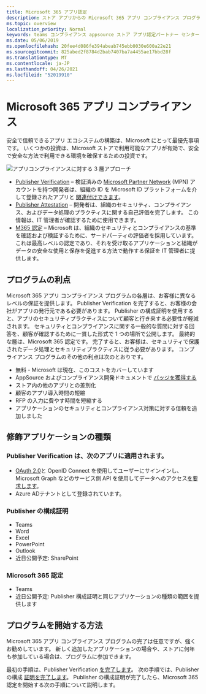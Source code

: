 ```yaml
---
title: Microsoft 365 アプリ認定
description: ストア アプリからの Microsoft 365 アプリ コンプライアンス プログラムについて説明します。
ms.topic: overview
localization_priority: Normal
keywords: teams コンプライアンス appsource ストア アプリ認定パートナー センター
ms.date: 05/06/2019
ms.openlocfilehash: 20fee4d086fe394abeab745ebb0030e600a22e21
ms.sourcegitcommit: 825abed2f8784d2bab7407ba7a4455ae17bbd28f
ms.translationtype: MT
ms.contentlocale: ja-JP
ms.lasthandoff: 04/26/2021
ms.locfileid: "52019910"
---
```

# <a name="microsoft-365-app-compliance"></a>Microsoft 365 アプリ コンプライアンス 

安全で信頼できるアプリ エコシステムの構築は、Microsoft にとって最優先事項です。 いくつかの投資は、Microsoft ストアで利用可能なアプリが有効で、安全で安全な方法で利用できる環境を確保するための投資です。 

  ![アプリコンプライアンスに対する 3 層アプローチ](../../../../assets/images/Three_Tiers.png) 

-   [Publisher Verification](https://docs.microsoft.com/azure/active-directory/develop/publisher-verification-overview)  – 検証済みの [Microsoft Partner Network](https://partner.microsoft.com/membership) (MPN) アカウントを持つ開発者は、組織の ID を Microsoft ID プラットフォームを介して登録されたアプリと [関連付けできます](https://docs.microsoft.com/azure/active-directory/develop/)。
-   [Publisher Attestation](https://docs.microsoft.com/microsoft-365-app-certification/docs/enterprise-app-attestation-guide) – 開発者は、組織のセキュリティ、コンプライアンス、およびデータ処理のプラクティスに関する自己評価を完了します。 この情報は、IT 管理者が確認するために使用できます。 
-   [M365 認定](https://docs.microsoft.com/microsoft-365-app-certification/docs/enterprise-app-certification-guide) – Microsoft は、組織のセキュリティとコンプライアンスの基準を確認および検証するために、サードパーティの評価者を採用しています。 これは最高レベルの認定であり、それを受け取るアプリケーションと組織がデータの安全な使用と保存を促進する方法で動作する保証を IT 管理者に提供します。


## <a name="program-benefits"></a>プログラムの利点

Microsoft 365 アプリ コンプライアンス プログラムの各層は、お客様に異なるレベルの保証を提供します。 Publisher Verification を完了すると、お客様の会社がアプリの発行元である必要があります。 Publisher の構成証明を使用すると、アプリのセキュリティプラクティスについて顧客と行き来する必要性が軽減されます。 セキュリティとコンプライアンスに関する一般的な質問に対する回答を、顧客が確認するために一貫した形式で 1 つの場所で公開します。 最終的な層は、Microsoft 365 認定です。 完了すると、お客様は、セキュリティで保護されたデータ処理とセキュリティプラクティスに従う必要があります。 コンプライアンス プログラムのその他の利点は次のとおりです。
-   無料 - Microsoft は現在、このコストをカバーしています
-   AppSource およびコンプライアンス開発ドキュメントで [バッジを獲得する](https://docs.microsoft.com/microsoft-365-app-certification/teams/teams-apps)
-   ストア内の他のアプリとの差別化
-   顧客のアプリ導入時間の短縮
-   RFP の入力に費やす時間を短縮する
-   アプリケーションのセキュリティとコンプライアンス対策に対する信頼を追加しました

## <a name="qualifying-application-types"></a>修飾アプリケーションの種類 
### <a name="publisher-verification-applies-to-apps-which"></a>Publisher Verification は、次のアプリに適用されます。 
- [OAuth 2.0](https://docs.microsoft.com/azure/active-directory/develop/active-directory-v2-protocols)と OpenID Connect を使用してユーザーにサインインし、Microsoft Graph などのサービス側 API を使用してデータへのアクセス[を要求します](https://developer.microsoft.com/graph/)。 
- Azure ADテナントとして登録されています。 

### <a name="publisher-attestation"></a>Publisher の構成証明
-   Teams
-   Word
-   Excel
-   PowerPoint
-   Outlook
- 近日公開予定: SharePoint

### <a name="microsoft-365-certification"></a>Microsoft 365 認定
-   Teams
-   近日公開予定: Publisher 構成証明と同じアプリケーションの種類の範囲を提供します

## <a name="how-to-start-the-program"></a>プログラムを開始する方法

Microsoft 365 アプリ コンプライアンス プログラムの完了は任意ですが、強くお勧めしています。 新しく追加したアプリケーションの場合や、ストアに何年も参加している場合は、プログラムに参加できます。 

最初の手順は、Publisher Verification [を完了します](https://docs.microsoft.com/azure/active-directory/develop/publisher-verification-overview)。 次の手順では、Publisher の構成 [証明を完了します](https://docs.microsoft.com/microsoft-365-app-certification/docs/attestation)。 Publisher の構成証明が完了したら、Microsoft 365 認定を開始する次の手順について説明します。
